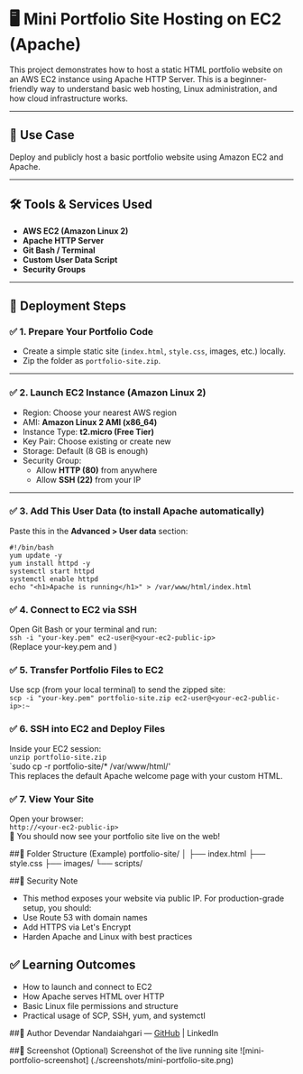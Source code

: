 # 🖥️ Mini Portfolio Site Hosting on EC2 (Apache)

This project demonstrates how to host a static HTML portfolio website on an AWS EC2 instance using Apache HTTP Server. This is a beginner-friendly way to understand basic web hosting, Linux administration, and how cloud infrastructure works.

---

## 📌 Use Case

Deploy and publicly host a basic portfolio website using Amazon EC2 and Apache.

---

## 🛠️ Tools & Services Used

- **AWS EC2 (Amazon Linux 2)**
- **Apache HTTP Server**
- **Git Bash / Terminal**
- **Custom User Data Script**
- **Security Groups**

---

## 🚀 Deployment Steps

### ✅ 1. Prepare Your Portfolio Code

- Create a simple static site (`index.html`, `style.css`, images, etc.) locally.
- Zip the folder as `portfolio-site.zip`.

---

### ✅ 2. Launch EC2 Instance (Amazon Linux 2)

- Region: Choose your nearest AWS region
- AMI: **Amazon Linux 2 AMI (x86_64)**
- Instance Type: **t2.micro (Free Tier)**
- Key Pair: Choose existing or create new
- Storage: Default (8 GB is enough)
- Security Group:
  - Allow **HTTP (80)** from anywhere
  - Allow **SSH (22)** from your IP

---

### ✅ 3. Add This User Data (to install Apache automatically)

Paste this in the **Advanced > User data** section:

    #!/bin/bash
    yum update -y
    yum install httpd -y
    systemctl start httpd
    systemctl enable httpd
    echo "<h1>Apache is running</h1>" > /var/www/html/index.html

### ✅ 4. Connect to EC2 via SSH
Open Git Bash or your terminal and run:  
`ssh -i "your-key.pem" ec2-user@<your-ec2-public-ip>`  
(Replace your-key.pem and <your-ec2-public-ip>)

### ✅ 5. Transfer Portfolio Files to EC2
Use scp (from your local terminal) to send the zipped site:  
`scp -i "your-key.pem" portfolio-site.zip ec2-user@<your-ec2-public-ip>:~`

### ✅ 6. SSH into EC2 and Deploy Files
Inside your EC2 session:  
`unzip portfolio-site.zip`  
`sudo cp -r portfolio-site/* /var/www/html/'  
This replaces the default Apache welcome page with your custom HTML.

### ✅ 7. View Your Site
Open your browser:  
`http://<your-ec2-public-ip>`  
🎉 You should now see your portfolio site live on the web!

##📂 Folder Structure (Example)
portfolio-site/
│
├── index.html
├── style.css
├── images/
└── scripts/

##🔐 Security Note
- This method exposes your website via public IP. For production-grade setup, you should:
- Use Route 53 with domain names
- Add HTTPS via Let's Encrypt
- Harden Apache and Linux with best practices

## ✅ Learning Outcomes
- How to launch and connect to EC2
- How Apache serves HTML over HTTP
- Basic Linux file permissions and structure
- Practical usage of SCP, SSH, yum, and systemctl

##📝 Author
Devendar Nandaiahgari — [GitHub](https://github.com/devendar-aws/) | LinkedIn

##📸 Screenshot (Optional)
Screenshot of the live running site
![mini-portfolio-screenshot] (./screenshots/mini-portfolio-site.png)
